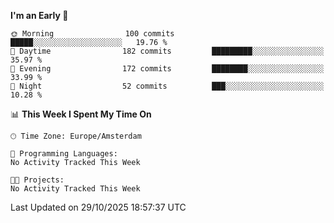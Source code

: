 <!--START_SECTION:waka-->
**I'm an Early 🐤** 

```text
🌞 Morning                100 commits         █████░░░░░░░░░░░░░░░░░░░░   19.76 % 
🌆 Daytime                182 commits         █████████░░░░░░░░░░░░░░░░   35.97 % 
🌃 Evening                172 commits         ████████░░░░░░░░░░░░░░░░░   33.99 % 
🌙 Night                  52 commits          ███░░░░░░░░░░░░░░░░░░░░░░   10.28 % 
```


📊 **This Week I Spent My Time On** 

```text
🕑︎ Time Zone: Europe/Amsterdam

💬 Programming Languages: 
No Activity Tracked This Week

🐱‍💻 Projects: 
No Activity Tracked This Week
```


 Last Updated on 29/10/2025 18:57:37 UTC
<!--END_SECTION:waka-->
